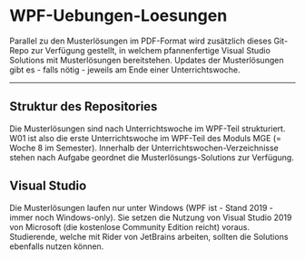 # WPF-Uebungen-Loesungen

Parallel zu den Musterlösungen im PDF-Format wird zusätzlich dieses Git-Repo zur Verfügung gestellt, in welchem pfannenfertige Visual Studio Solutions mit Musterlösungen bereitstehen. Updates der Musterlösungen gibt es - falls nötig - jeweils am Ende einer Unterrichtswoche.

---

## Struktur des Repositories
Die Musterlösungen sind nach Unterrichtswoche im WPF-Teil strukturiert. W01 ist also die erste Unterrichtswoche im WPF-Teil des Moduls MGE (= Woche 8 im Semester). Innerhalb der Unterrichtswochen-Verzeichnisse stehen nach Aufgabe geordnet die Musterlösungs-Solutions zur Verfügung.

## Visual Studio

Die Musterlösungen laufen nur unter Windows (WPF ist - Stand 2019 - immer noch Windows-only). Sie setzen die Nutzung von Visual Studio 2019 von Microsoft (die kostenlose Community Edition reicht) voraus. Studierende, welche mit Rider von JetBrains arbeiten, sollten die Solutions ebenfalls nutzen können.